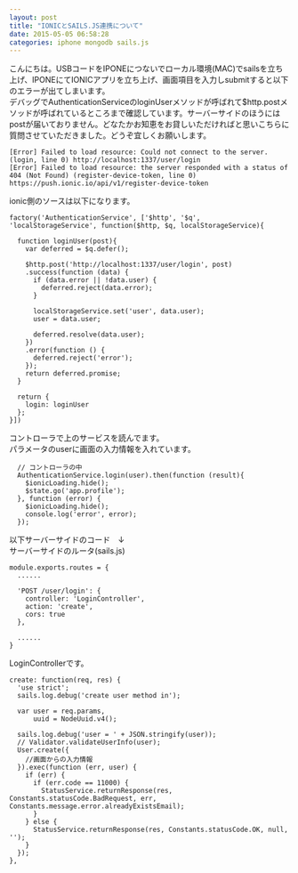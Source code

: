 ```yaml
---
layout: post
title: "IONICとSAILS.JS連携について"
date: 2015-05-05 06:58:28
categories: iphone mongodb sails.js
---
```

<p>こんにちは。USBコードをIPONEにつないでローカル環境(MAC)でsailsを立ち上げ、IPONEにてIONICアプリを立ち上げ、画面項目を入力しsubmitすると以下のエラーが出てしまいます。<br>
デバッグでAuthenticationServiceのloginUserメソッドが呼ばれて$http.postメソッドが呼ばれているところまで確認しています。サーバーサイドのほうにはpostが届いておりません。どなたかお知恵をお貸しいただければと思いこちらに質問させていただきました。どうぞ宜しくお願いします。</p>

<pre><code>[Error] Failed to load resource: Could not connect to the server. (login, line 0) http://localhost:1337/user/login
[Error] Failed to load resource: the server responded with a status of 404 (Not Found) (register-device-token, line 0) https://push.ionic.io/api/v1/register-device-token
</code></pre>

<p>ionic側のソースは以下になります。</p>

<pre><code>factory('AuthenticationService', ['$http', '$q', 'localStorageService', function($http, $q, localStorageService){

  function loginUser(post){
    var deferred = $q.defer();

    $http.post('http://localhost:1337/user/login', post)
    .success(function (data) {
      if (data.error || !data.user) {
        deferred.reject(data.error);
      }

      localStorageService.set('user', data.user);
      user = data.user;

      deferred.resolve(data.user);
    })
    .error(function () {
      deferred.reject('error');
    });
    return deferred.promise;
  }

  return {
    login: loginUser
  };
}])
</code></pre>

<p>コントローラで上のサービスを読んでます。<br>
パラメータのuserに画面の入力情報を入れています。</p>

<pre><code>  // コントローラの中
  AuthenticationService.login(user).then(function (result){
    $ionicLoading.hide();
    $state.go('app.profile');
  }, function (error) {
    $ionicLoading.hide();
    console.log('error', error);
  });
</code></pre>

<p>以下サーバーサイドのコード　↓<br>
サーバーサイドのルータ(sails.js)</p>

<pre><code>module.exports.routes = {
  ......

  'POST /user/login': {
    controller: 'LoginController',
    action: 'create',
    cors: true
  },

  ......
}
</code></pre>

<p>LoginControllerです。</p>

<pre><code>create: function(req, res) {
  'use strict';
  sails.log.debug('create user method in');

  var user = req.params,
      uuid = NodeUuid.v4();

  sails.log.debug('user = ' + JSON.stringify(user));
  // Validator.validateUserInfo(user);
  User.create({
    //画面からの入力情報
  }).exec(function (err, user) {
    if (err) {
      if (err.code == 11000) {
        StatusService.returnResponse(res, Constants.statusCode.BadRequest, err, Constants.message.error.alreadyExistsEmail);
      }
    } else {
      StatusService.returnResponse(res, Constants.statusCode.OK, null, '');
    }
  });
},
</code></pre>
